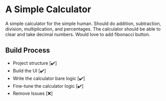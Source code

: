 # A Simple Calculator
A simple calculator for the simple human. Should do addition, subtraction, division, multiplication, and percentages. The calculator should be able to clear and take decimal numbers. Would love to add fibonacci button.

## Build Process
- Project structure [✔️]
- Build the UI [✔️]
- Write the calculator bare logic [✔️]
- Fine-tune the calculator logic [✔️]
- Remove Issues [❌]